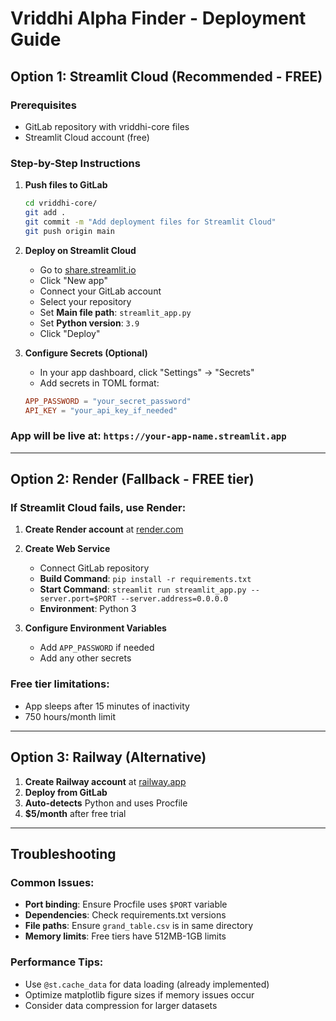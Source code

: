 # Vriddhi Alpha Finder - Deployment Guide

## Option 1: Streamlit Cloud (Recommended - FREE)

### Prerequisites
- GitLab repository with vriddhi-core files
- Streamlit Cloud account (free)

### Step-by-Step Instructions

1. **Push files to GitLab**
   ```bash
   cd vriddhi-core/
   git add .
   git commit -m "Add deployment files for Streamlit Cloud"
   git push origin main
   ```

2. **Deploy on Streamlit Cloud**
   - Go to [share.streamlit.io](https://share.streamlit.io)
   - Click "New app"
   - Connect your GitLab account
   - Select your repository
   - Set **Main file path**: `streamlit_app.py`
   - Set **Python version**: `3.9`
   - Click "Deploy"

3. **Configure Secrets (Optional)**
   - In your app dashboard, click "Settings" → "Secrets"
   - Add secrets in TOML format:
   ```toml
   APP_PASSWORD = "your_secret_password"
   API_KEY = "your_api_key_if_needed"
   ```

### App will be live at: `https://your-app-name.streamlit.app`

---

## Option 2: Render (Fallback - FREE tier)

### If Streamlit Cloud fails, use Render:

1. **Create Render account** at [render.com](https://render.com)

2. **Create Web Service**
   - Connect GitLab repository
   - **Build Command**: `pip install -r requirements.txt`
   - **Start Command**: `streamlit run streamlit_app.py --server.port=$PORT --server.address=0.0.0.0`
   - **Environment**: Python 3

3. **Configure Environment Variables**
   - Add `APP_PASSWORD` if needed
   - Add any other secrets

### Free tier limitations:
- App sleeps after 15 minutes of inactivity
- 750 hours/month limit

---

## Option 3: Railway (Alternative)

1. **Create Railway account** at [railway.app](https://railway.app)
2. **Deploy from GitLab**
3. **Auto-detects** Python and uses Procfile
4. **$5/month** after free trial

---

## Troubleshooting

### Common Issues:
- **Port binding**: Ensure Procfile uses `$PORT` variable
- **Dependencies**: Check requirements.txt versions
- **File paths**: Ensure `grand_table.csv` is in same directory
- **Memory limits**: Free tiers have 512MB-1GB limits

### Performance Tips:
- Use `@st.cache_data` for data loading (already implemented)
- Optimize matplotlib figure sizes if memory issues occur
- Consider data compression for larger datasets

